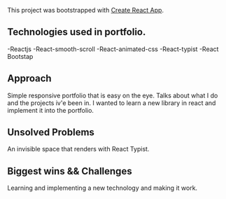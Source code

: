 This project was bootstrapped with [Create React App](https://github.com/facebook/create-react-app).


## Technologies used in portfolio.
-Reactjs
-React-smooth-scroll
-React-animated-css
-React-typist
-React Bootstap


## Approach
Simple responsive portfolio that is easy on the eye. Talks about what I do and the projects iv'e been in. I wanted to learn a new library in react and implement it into the portfolio.


## Unsolved Problems
An invisible space that renders with React Typist.

## Biggest wins && Challenges
Learning and implementing a new technology and making it work.

